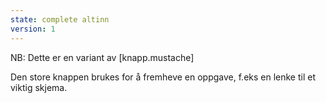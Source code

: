 ```yaml
---
state: complete altinn
version: 1
---
```

NB: Dette er en variant av [knapp.mustache]

Den store knappen brukes for å fremheve en oppgave, f.eks en lenke til et viktig skjema.
